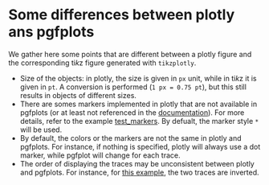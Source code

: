 # Some differences between plotly ans pgfplots

We gather here some points that are different between a plotly figure and the corresponding ti*k*z figure generated with `tikzplotly`.

* Size of the objects: in plotly, the size is given in `px` unit, while in ti*k*z it is given in `pt`. A conversion is performed (`1 px = 0.75 pt`), but this still results in objects of different sizes.
* There are somes markers implemented in plotly that are not available in pgfplots (or at least not referenced in the [documentation](https://tikz.dev/pgfplots/reference-markers)). For more details, refer to the example [test_markers](../tests/test_markers.py). By defualt, the marker style `*` will be used.
* By default, the colors or the markers are not the same in plotly and pgfplots. For instance, if nothing is specified, plotly will always use a dot marker, while pgfplot will change for each trace.
* The order of displaying the traces may be unconsistent between plotly and pgfplots. For instance, for [this example](https://plotly.com/python/histograms/#several-histograms-for-the-different-values-of-one-column), the two traces are inverted.
